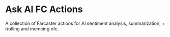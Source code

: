 # Ask AI FC Actions 

A collection of Farcaster actions for AI sentiment analysis, summarization, + trolling and memeing ofc.